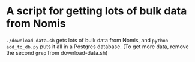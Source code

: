 # A script for getting lots of bulk data from Nomis

`./download-data.sh` gets lots of bulk data from Nomis, and `python add_to_db.py` puts it all in a Postgres database.
(To get more data, remove the second `grep` from download-data.sh)
